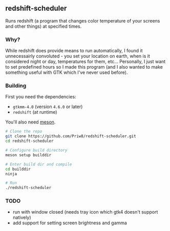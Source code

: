 ## redshift-scheduler

Runs redshift (a program that changes color temperature of your screens and other things) at specified times.

### Why?

While redshift does provide means to run automatically, I found it unnecessairly convoluted - you set your location on earth, when is it considered night or day, temperatures for them, etc... Personally, I just want to set predefined hours so I made this program (and I also wanted to make something useful with GTK which I've never used before).

### Building

First you need the dependencies:

- `gtkmm-4.0` (version `4.6.0` or later)
- `redshift` (at runtime)

You'll also need [meson](https://mesonbuild.com/).

```sh
# Clone the repo
git clone https://github.com/Priw8/redshift-scheduler.git
cd redshift-scheduler

# Configure build directory
meson setup builddir

# Enter build dir and compile
cd builddir
ninja

# Run
./redshift-scheduler
```

### TODO

- run with window closed (needs tray icon which gtk4 doesn't support natively)
- add support for setting screen brightness and gamma

